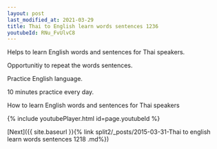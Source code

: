 ```yaml
---
layout: post
last_modified_at: 2021-03-29
title: Thai to English learn words sentences 1236 
youtubeId: RNu_FvUlvC8
---
```

 
 
Helps to learn English words and sentences for Thai speakers.

Opportunitiy to repeat the words sentences. 

Practice English language. 
 
10 minutes practice every day. 
 
How to learn English words and sentences for Thai speakers 
 
{% include youtubePlayer.html id=page.youtubeId %}
 
 
[Next]({{ site.baseurl }}{% link  split2/_posts/2015-03-31-Thai to english learn words sentences 1218 .md%})
 
